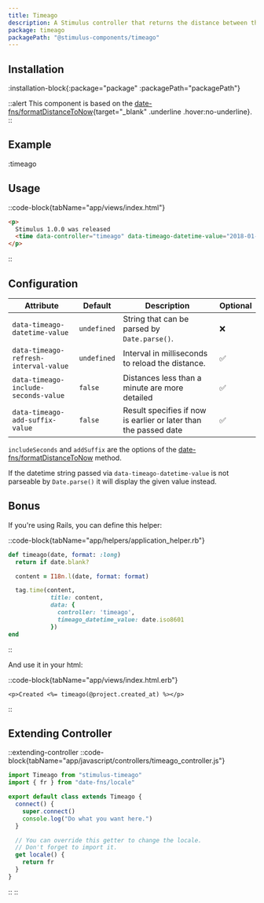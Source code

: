 ```yaml
---
title: Timeago
description: A Stimulus controller that returns the distance between the given date and now in words.
package: timeago
packagePath: "@stimulus-components/timeago"
---
```


## Installation

:installation-block{:package="package" :packagePath="packagePath"}

::alert
This component is based on the [date-fns/formatDistanceToNow](https://date-fns.org/v2.2.1/docs/formatDistanceToNow){target="\_blank" .underline .hover:no-underline}.
::

## Example

:timeago

## Usage

::code-block{tabName="app/views/index.html"}

```html
<p>
  Stimulus 1.0.0 was released
  <time data-controller="timeago" data-timeago-datetime-value="2018-01-30T09:00"></time>.
</p>
```

::

## Configuration

| Attribute                             | Default     | Description                                                      | Optional |
| ------------------------------------- | ----------- | ---------------------------------------------------------------- | -------- |
| `data-timeago-datetime-value`         | `undefined` | String that can be parsed by `Date.parse()`.                     | ❌       |
| `data-timeago-refresh-interval-value` | `undefined` | Interval in milliseconds to reload the distance.                 | ✅       |
| `data-timeago-include-seconds-value`  | `false`     | Distances less than a minute are more detailed                   | ✅       |
| `data-timeago-add-suffix-value`       | `false`     | Result specifies if now is earlier or later than the passed date | ✅       |

`includeSeconds` and `addSuffix` are the options of the [date-fns/formatDistanceToNow](https://date-fns.org/v2.2.1/docs/formatDistanceToNow) method.

If the datetime string passed via `data-timeago-datetime-value` is not parseable by `Date.parse()` it will display the given value instead.

## Bonus

If you're using Rails, you can define this helper:

::code-block{tabName="app/helpers/application_helper.rb"}

```ruby
def timeago(date, format: :long)
  return if date.blank?

  content = I18n.l(date, format: format)

  tag.time(content,
            title: content,
            data: {
              controller: 'timeago',
              timeago_datetime_value: date.iso8601
            })
end
```

::

And use it in your html:

::code-block{tabName="app/views/index.html.erb"}

```erb
<p>Created <%= timeago(@project.created_at) %></p>
```

::

## Extending Controller

::extending-controller
::code-block{tabName="app/javascript/controllers/timeago_controller.js"}

```js
import Timeago from "stimulus-timeago"
import { fr } from "date-fns/locale"

export default class extends Timeago {
  connect() {
    super.connect()
    console.log("Do what you want here.")
  }

  // You can override this getter to change the locale.
  // Don't forget to import it.
  get locale() {
    return fr
  }
}
```

::
::
